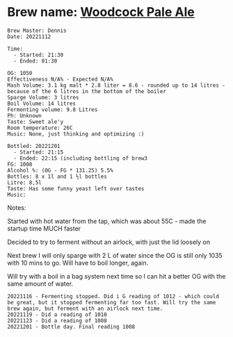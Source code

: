 # Brew name: [Woodcock Pale Ale](../brews/woodcock_pale_ale.md)
```
Brew Master: Dennis
Date: 20221112

Time:
  - Started: 21:30
  - Ended: 01:30

OG: 1050
Effectiveness N/A% - Expected N/A%
Mash Volume: 3.1 kg malt * 2.8 liter = 8.6 - rounded up to 14 litres - because of the 6 litres in the bottom of the boiler
Sparge Volume: 3 litres
Boil Volume: 14 litres
Fermenting volume: 9.8 Litres
Ph: Unknown
Taste: Sweet ale'y
Room temperature: 26C
Music: None, just thinking and optimizing :)
```

```
Bottled: 20221201
  - Started: 21:15
  - Ended: 22:15 (including bottling of brew3
FG: 1008
Alcohol %: (OG - FG * 131.25) 5.5%
Bottles: 8 x 1l and 1 ½l bottles
Litre: 8,5l
Taste: Has some funny yeast left over tastes
Music:
```

Notes:

Started with hot water from the tap, which was about 55C - made the startup time MUCH faster

Decided to try to ferment without an airlock, with just the lid loosely on

Next brew I will only sparge with 2 L of water since the OG is still only 1035 with 10 mins to go. Will have to boil longer, again.

Will try with a boil in a bag system next time so I can hit a better OG with the same amount of water.
```
20221116 - Fermenting stopped. Did i G reading of 1012 - which could be great, but it stopped fermenting far too fast. Will try the same brew again, but ferment with an airlock next time.
20221119 - Did a reading of 1010
20221123 - Did a reading of 1008
20221201 - Bottle day. Final reading 1008 
```
